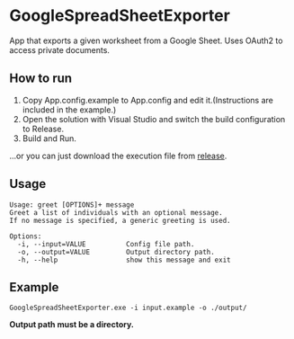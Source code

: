 # GoogleSpreadSheetExporter

App that exports a given worksheet from a Google Sheet.
Uses OAuth2 to access private documents.

## How to run

1. Copy App.config.example to App.config and edit it.(Instructions are included in the example.)
2. Open the solution with Visual Studio and switch the build configuration to Release.
3. Build and Run.

...or you can just download the execution file from [release](https://github.com/Arisix/GoogleSpreadSheetExporter/releases/download/v1.0.0/GoogleSpreadSheetExporter.zip).

## Usage

```
Usage: greet [OPTIONS]+ message
Greet a list of individuals with an optional message.
If no message is specified, a generic greeting is used.

Options:
  -i, --input=VALUE          Config file path.
  -o, --output=VALUE         Output directory path.
  -h, --help                 show this message and exit
```

## Example

```
GoogleSpreadSheetExporter.exe -i input.example -o ./output/
```

**Output path must be a directory.**